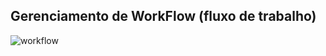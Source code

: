 ## Gerenciamento de WorkFlow (fluxo de trabalho)
![workflow](/_img/workflows.png?raw=true "exemplo de workflow")